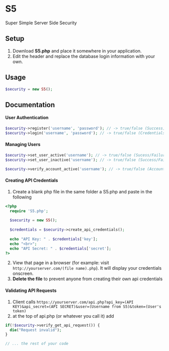 # S5
Super Simple Server Side Security

## Setup
1. Download **S5.php** and place it somewhere in your application.
2. Edit the header and replace the database login information with your own.

## Usage
``` php
$security = new S5();
```
## Documentation
#### User Authentication
``` php
$security->register('username', 'password'); // -> true/false (Success)
$security->login('username', 'password'); // -> true/false (Credentials correct/incorrect)
```
#### Managing Users
``` php
$security->set_user_active('username'); // -> true/false (Sucess/Failure)
$security->set_user_inactive('username'); // -> true/false (Success/Failure)

$security->verify_account_active('username'); // -> true/false (Account active/inactive)
```

#### Creating API Credentials
1. Create a blank php file in the same folder a S5.php and paste in the following
``` php
<?php
  require 'S5.php';
  
  $security = new S5();
  
  $credentials = $security->create_api_credentials();
  
  echo "API Key: " . $credentials['key'];
  echo "<br>";
  echo "API Secret: " . $credentials['secret'];
?>
```
2. View that page in a browser (for example: visit `http://yourserver.com/(file name).php`). It will display your credentials onscreen.
3. **Delete the file** to prevent anyone from creating their own api credentials

#### Validating API Requests
1. Client calls `https://yourserver.com/api.php?api_key=(API KEY)&api_secret=(API SECRET)&user=(Username from S5)&token=(User's token)`
2. at the top of api.php (or whatever you call it) add 
```php
if(!$security->verify_get_api_request()) {
  die("Request invalid");
}

// ... the rest of your code
```
